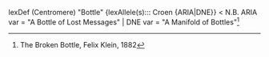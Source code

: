 
lexDef (Centromere) "Bottle" {lexAllele(s)::: Croen {ARIA|DNE}} < N.B. ARIA var = "A Bottle of Lost Messages" | DNE var = "A Manifold of Bottles"[^BottleCroen]

[^BottleCroen]: The Broken Bottle, Felix Klein, 1882
